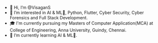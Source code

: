 - 👋 Hi, I’m @VisaganS
- 👀 I’m interested in AI & ML🤖, Python, Flutter, Cyber Security, Cyber Forensics and Full Stack Development.
- 🎓 I'm currently pursuing my Masters of Computer Application(MCA) at College of Engineering, Anna University, Guindy, Chennai.
- 🌱 I’m currently learning AI & ML🤖. 



